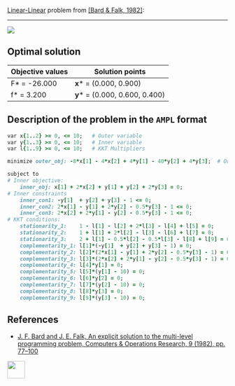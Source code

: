 [Linear-Linear](/BASBLib/LP-LP-problems) problem from [\[Bard & Falk, 1982\]][Bard & Falk, 1982]:

---

![](https://github.com/basblsolver/BASBLib/wiki/images/bf_1982_01_eq.jpg)

## Optimal solution

Objective values   | Solution points                 |
------------------ | ------------------------------- |
F* = -26.000       | __x__* = (0.000, 0.900)         |
f* = 3.200         | __y__* = (0.000, 0.600, 0.400)  |

## Description of the problem in the `AMPL` format

```ruby
var x{1..2} >= 0, <= 10;   # Outer variable
var y{1..3} >= 0, <= 10;   # Inner variable
var l{1..9} >= 0, <= 10;   # KKT Multipliers

minimize outer_obj: -8*x[1] - 4*x[2] + 4*y[1] - 40*y[2] + 4*y[3];  # Outer objective

subject to
# Inner objective:
    inner_obj: x[1] + 2*x[2] + y[1] + y[2] + 2*y[3] = 0;
# Inner constraints
    inner_con1: -y[1]  + y[2] + y[3] - 1 <= 0;
    inner_con2: 2*x[1] - y[1] + 2*y[2] - 0.5*y[3] - 1 <= 0;
    inner_con3: 2*x[2] + 2*y[1] - y[2] - 0.5*y[3] - 1 <= 0;
# KKT conditions:
    stationarity_1:    1 - l[1] - l[2] + 2*l[3] - l[4] + l[5] = 0;
    stationarity_2:    1 + l[1] + 2*l[2] - l[3] - l[6] + l[7] = 0;
    stationarity_3:    2 + l[1] - 0.5*l[2] - 0.5*l[3] - l[8] + l[9] = 0;
    complementarity_1: l[1]*(-y[1]  + y[2] + y[3] - 1) = 0;
    complementarity_2: l[2]*(2*x[1] - y[1] + 2*y[2] - 0.5*y[3] - 1) = 0;
    complementarity_3: l[3]*(2*x[2] + 2*y[1] - y[2] - 0.5*y[3] - 1) = 0;
    complementarity_4: l[4]*y[1] = 0;
    complementarity_5: l[5]*(y[1] - 10) = 0;
    complementarity_6: l[6]*y[2] = 0;
    complementarity_7: l[7]*(y[2] - 10) = 0;
    complementarity_8: l[8]*y[3] = 0;
    complementarity_9: l[9]*(y[3] - 10) = 0;
```

##  References

 - [J. F. Bard and J. E. Falk, An explicit solution to the multi-level programming problem, Computers & Operations Research, 9 (1982), pp. 77–100](https://doi.org/10.1016/0305-0548(82)90007-7)

[<img src="http://www.interupgrade.com/images/pfeil-backbutton.png" width="40" height="40">](/BASBLib/LP-LP-problems "Back to summary of LP-LP problems")

[Bard & Falk, 1982]: https://doi.org/10.1016/0305-0548(82)90007-7
